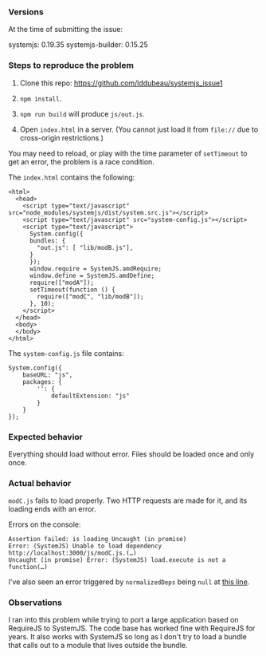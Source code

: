 ### Versions

At the time of submitting the issue:

systemjs: 0.19.35
systemjs-builder: 0.15.25

### Steps to reproduce the problem

1. Clone this repo: https://github.com/lddubeau/systemjs_issue1

2. ``npm install``.

3. ``npm run build`` will produce ``js/out.js``.

4. Open ``index.html`` in a server. (You cannot just load it from ``file://`` due to cross-origin restrictions.)

You may need to reload, or play with the time parameter of `setTimeout` to get an error, the problem is a race condition.

The `index.html` contains the following:

```
<html>
  <head>
    <script type="text/javascript" src="node_modules/systemjs/dist/system.src.js"></script>
    <script type="text/javascript" src="system-config.js"></script>
    <script type="text/javascript">
      System.config({
      bundles: {
        "out.js": [ "lib/modB.js"],
      }
      });
      window.require = SystemJS.amdRequire;
      window.define = SystemJS.amdDefine;
      require(["modA"]);
      setTimeout(function () {
        require(["modC", "lib/modB"]);
      }, 10);
    </script>
  </head>
  <body>
  </body>
</html>
```

The `system-config.js` file contains:

```
System.config({
    baseURL: "js",
    packages: {
        '': {
            defaultExtension: "js"
        }
    }
});
```

### Expected behavior

Everything should load without error. Files should be loaded once and only once.

### Actual behavior

`modC.js` fails to load properly. Two HTTP requests are made for it, and its loading ends with an error.

Errors on the console:

```
Assertion failed: is loading Uncaught (in promise)
Error: (SystemJS) Unable to load dependency http://localhost:3000/js/modC.js.(…)
Uncaught (in promise) Error: (SystemJS) load.execute is not a function(…)
```

I've also seen an error triggered by `normalizedDeps` being `null` at [this line](https://github.com/systemjs/systemjs/blob/3d097d90485a3ceaf5751b5b2709ab7606502105/dist/system.src.js#L3086).

### Observations

I ran into this problem while trying to port a large application based on RequireJS to SystemJS. The code base has worked fine with RequireJS for years. It also works with SystemJS so long as I don't try to load a bundle that calls out to a module that lives outside the bundle.
